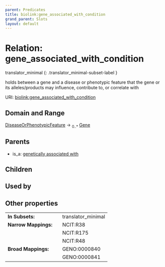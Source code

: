 ```yaml
---
parent: Predicates
title: biolink:gene_associated_with_condition
grand_parent: Slots
layout: default
---
```


# Relation: gene_associated_with_condition

translator_minimal
{: .translator_minimal-subset-label }


holds between a gene and a disease or phenotypic feature that the gene or its alleles/products may influence, contribute to, or correlate with

URI: [biolink:gene_associated_with_condition](https://w3id.org/biolink/vocab/gene_associated_with_condition)

## Domain and Range

[DiseaseOrPhenotypicFeature](DiseaseOrPhenotypicFeature.md) ->  <sub>0..\*</sub> [Gene](Gene.md)

## Parents

 *  is_a: [genetically associated with](genetically_associated_with.md)

## Children


## Used by


## Other properties

|  |  |  |
| --- | --- | --- |
| **In Subsets:** | | translator_minimal |
| **Narrow Mappings:** | | NCIT:R38 |
|  | | NCIT:R175 |
|  | | NCIT:R48 |
| **Broad Mappings:** | | GENO:0000840 |
|  | | GENO:0000841 |

